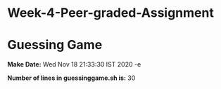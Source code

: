 # Week-4-Peer-graded-Assignment
# Guessing Game
**Make Date:**
Wed Nov 18 21:33:30 IST 2020
-e 

**Number of lines in guessinggame.sh is:** 
30
